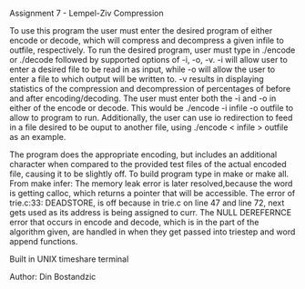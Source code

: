 Assignment 7 - Lempel-Ziv Compression

To use this program the user must enter the desired program of either encode or decode, which will compress and decompress a given infile to outfile, respectively. To run the desired program, user must type in ./encode or ./decode followed by supported options of -i, -o, -v. -i will allow user to enter a desired file to be read in as input, while -o will allow the user to enter a file to which output will be written to. -v results in displaying statistics of the compression and decompression of percentages of before and after encoding/decoding. The user must enter both the -i and -o in either of the encode or decode. This would be ./encode -i infile -o outfile to allow to program to run. Additionally, the user can use io redirection to feed in a file desired to be ouput to another file, using ./encode < infile > outfile as an example.

The program does the appropriate encoding, but includes an additional character when compared to the provided test files of the actual encoded file, causing it to be slightly off. 
To build program type in make or make all. From make infer: The memory leak error is later resolved,because the word is getting calloc, which returns a pointer that will be accessible. The error of trie.c:33: DEADSTORE, is off because in trie.c on line 47 and line 72, next gets used as its address is being assigned to curr. The NULL DEREFERNCE error that occurs in encode and decode, which is in the part of the algorithm given, are handled in when they get passed into triestep and word append functions.


Built in UNIX timeshare terminal

Author: Din Bostandzic
